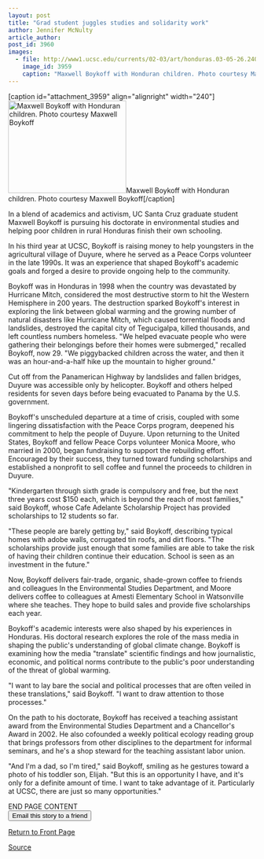 ```yaml
---
layout: post
title: "Grad student juggles studies and solidarity work"
author: Jennifer McNulty
article_author: 
post_id: 3960
images:
  - file: http://www1.ucsc.edu/currents/02-03/art/honduras.03-05-26.240.jpg
    image_id: 3959
    caption: "Maxwell Boykoff with Honduran children. Photo courtesy Maxwell Boykoff"
---
```


[caption id="attachment_3959" align="alignright" width="240"]<a href="http://dev-ucsc-news.pantheonsite.io/wp-content/uploads/2003/05/honduras.03-05-26.240.jpg"><img class="size-full wp-image-3959" src="http://dev-ucsc-news.pantheonsite.io/wp-content/uploads/2003/05/honduras.03-05-26.240.jpg" alt="Maxwell Boykoff with Honduran children. Photo courtesy Maxwell Boykoff" width="240" height="188" /></a>Maxwell Boykoff with Honduran children. Photo courtesy Maxwell Boykoff[/caption]
<p>
  In a blend of academics and activism, UC Santa Cruz graduate student Maxwell Boykoff is pursuing his doctorate in environmental studies and helping poor children in rural Honduras finish their own schooling.
</p>
<p>
  In his third year at UCSC, Boykoff is raising money to help youngsters in the agricultural village of Duyure, where he served as a Peace Corps volunteer in the late 1990s. It was an experience that shaped Boykoff's academic goals and forged a desire to provide ongoing help to the community.
</p>
<p>
  Boykoff was in Honduras in 1998 when the country was devastated by Hurricane Mitch, considered the most destructive storm to hit the Western Hemisphere in 200 years. The destruction sparked Boykoff's interest in exploring the link between global warming and the growing number of natural disasters like Hurricane Mitch, which caused torrential floods and landslides, destroyed the capital city of Tegucigalpa, killed thousands, and left countless numbers homeless. "We helped evacuate people who were gathering their belongings before their homes were submerged," recalled Boykoff, now 29. "We piggybacked children across the water, and then it was an hour-and-a-half hike up the mountain to higher ground."
</p>
<p>
  Cut off from the Panamerican Highway by landslides and fallen bridges, Duyure was accessible only by helicopter. Boykoff and others helped residents for seven days before being evacuated to Panama by the U.S. government.
</p>
<p>
  Boykoff's unscheduled departure at a time of crisis, coupled with some lingering dissatisfaction with the Peace Corps program, deepened his commitment to help the people of Duyure. Upon returning to the United States, Boykoff and fellow Peace Corps volunteer Monica Moore, who married in 2000, began fundraising to support the rebuilding effort. Encouraged by their success, they turned toward funding scholarships and established a nonprofit to sell coffee and funnel the proceeds to children in Duyure.
</p>
<p>
  "Kindergarten through sixth grade is compulsory and free, but the next three years cost $150 each, which is beyond the reach of most families," said Boykoff, whose Cafe Adelante Scholarship Project has provided scholarships to 12 students so far.
</p>
<p>
  "These people are barely getting by," said Boykoff, describing typical homes with adobe walls, corrugated tin roofs, and dirt floors. "The scholarships provide just enough that some families are able to take the risk of having their children continue their education. School is seen as an investment in the future."
</p>
<p>
  Now, Boykoff delivers fair-trade, organic, shade-grown coffee to friends and colleagues In the Environmental Studies Department, and Moore delivers coffee to colleagues at Amesti Elementary School in Watsonville where she teaches. They hope to build sales and provide five scholarships each year.
</p>
<p>
  Boykoff's academic interests were also shaped by his experiences in Honduras. His doctoral research explores the role of the mass media in shaping the public's understanding of global climate change. Boykoff is examining how the media "translate" scientific findings and how journalistic, economic, and political norms contribute to the public's poor understanding of the threat of global warming.
</p>
<p>
  "I want to lay bare the social and political processes that are often veiled in these translations," said Boykoff. "I want to draw attention to those processes."
</p>
<p>
  On the path to his doctorate, Boykoff has received a teaching assistant award from the Environmental Studies Department and a Chancellor's Award in 2002. He also cofounded a weekly political ecology reading group that brings professors from other disciplines to the department for informal seminars, and he's a shop steward for the teaching assistant labor union.
</p>
<p>
  "And I'm a dad, so I'm tired," said Boykoff, smiling as he gestures toward a photo of his toddler son, Elijah. "But this is an opportunity I have, and it's only for a definite amount of time. I want to take advantage of it. Particularly at UCSC, there are just so many opportunities." <i><br></i>
</p>
<p>
  END PAGE CONTENT<br>
  <input name="t1" size="-1" type="hidden"> <input name="SUBMIT" type="submit" value="Email this story to a friend">
</p>
<p>
  <a href="http://currents.ucsc.edu/">Return to Front Page</a>
</p>
<p><a href="http://www1.ucsc.edu/currents/02-03/05-26/boykoff.html" title="Permalink to boykoff">Source</a></p>
